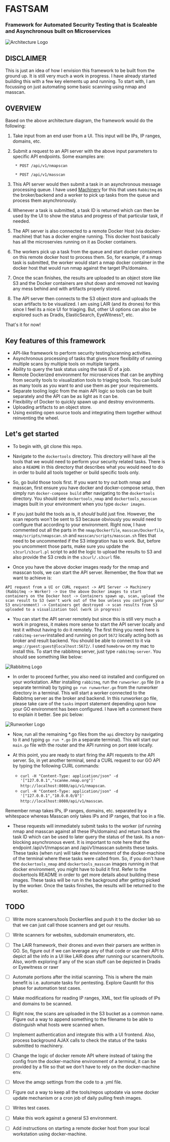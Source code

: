 # FASTSAM
### Framework for Automated Security Testing that is Scaleable and Asynchronous built on Microservices 

![Architecture Logo](/images/Architecture.png)

## DISCLAIMER
This is just an idea of how I envision this framework to be built from the ground up. It is still very much a work in progress. I have already started building this with a few key elements up and running. To start with, I am focussing on just automating some basic scanning using nmap and masscan. 

## OVERVIEW
Based on the above architecture diagram, the framework would do the following:

1. Take input from an end user from a UI. This input will be IPs, IP ranges, domains, etc. 

2. Submit a request to an API server with the above input parameters to specific API endpoints. Some examples are:

		* POST /api/v1/nmapscan

		* POST /api/v1/masscan

3. This API server would then submit a task in an asynchronous message processing queue. I have used [Machinery](https://github.com/RichardKnop/machinery) for this that uses `Rabbitmq` as the broker/backend and a worker to pick up tasks from the queue and process them asynchronously. 

4. Whenever a task is submitted, a task ID is returned which can then be used by the UI to show the status and progress of that particular task, if needed.

5. The API server is also connected to a remote Docker Host (via docker-machine) that has a docker engine running. This docker host basically has all the microservies running on it as Docker containers. 

6. The workers pick up a task from the queue and start docker containers on this remote docker host to process them. So, for example, if a nmap task is submitted, the worker would start a nmap docker container in the docker host that would run nmap against the target IPs/domains.

7. Once the scan finishes, the results are uploaded to an object store like S3 and the Docker containers are shut down and removed not leaving any mess behind and with artifacts properly stored.

8. The API server then connects to the S3 object store and uploads the scan artifacts to be visualized. I am using LAIR (and its drones) for this since I feel its a nice UI for triaging. But, other UI options can also be explored such as Dradis, ElasticSearch, EyeWitness?, etc.    

That's it for now! 

## Key features of this framework
* API-like framework to perform security testing/scanning activities.
* Asynchronous processing of tasks that gives more flexibility of running multiple scans by multiple tools on multiple targets.
* Ability to query the task status using the task ID of a job.
* Remote Dockerized environment for microservices that can be anything from security tools to visualization tools to triaging tools. You can build as many tools as you want to and use them as per your requirements.
* Separate tooling logic from the main API logic so tools can be built separately and the API can be as light as it can be.
* Flexibility of Docker to quickly spawn up and destroy environments.
* Uploading artifacts to an object store.
* Using existing open source tools and integrating them together without reinventing the wheel.

## Let's get started
* To begin with, git clone this repo.

* Navigate to the `dockertools` directory. This directory will have all the tools that we would need to perform your security related tasks. There is also a `README` in this directory that describes what you would need to do in order to build all tools together or build specific tools only.

*  So, go build those tools first. If you want to try out both nmap and masscan, first ensure you have docker and docker-compose setup, then simply run `docker-compose build` after navigating to the `dockertools` directory. You should see `dockertools_nmap` and `dockertools_masscan` images built in your environment when you type `docker images`.

* If you just build the tools as is, it *should* build just fine. However, the scan reports won't be sent to S3 because obviously you would need to configure that according to your environment. Right now, I have commented out all the parts in the `nmap/Dockerfile`, `masscan/Dockerfile`,  `nmap/scripts/nmapscan.sh` and `masscan/scripts/masscan.sh` files that need to be uncommented if the S3 integration has to work. But, before you uncomment those parts, make sure you update the `s3curl/s3curl.pl` script to add the logic to upload the results to S3 and also provide the S3 creds in the `s3curl/.s3curl` file.

* Once you have the above docker images ready for the nmap and masscan tools, we can start the API server. Remember, the flow that we want to achieve is: 

```API request from a UI or CURL request -> API Server -> Machinery (Rabbitmq -> Worker) -> Use the above Docker images to start containers on the Docker host -> Containers spawn up, scan, upload the scan result to S3 (won't work out of the box unless you configure your S3 environment) -> Containers get destroyed -> scan results from S3 uploaded to a visualization tool (work in progress)```

* You can start the API server remotely but since this is still very much a work in progress, it makes more sense to start the API server locally and test it without having to do it remotely. The first thing you need here is `rabbitmq-server`installed and running on port `5672` locally acting both as broker and result backend. You should be able to connect to it via `amqp://guest:guest@localhost:5672/`. I used `homebrew` on my mac to install this. To start the rabbitmq server, just type `rabbitmq-server`. You should see something like below:

![Rabbitmq Logo](/images/rabbitmq.png)

* In order to proceed further, you also need `GO` installed and configured on your workstation. After installing `rabbitmq`, run the `runworker.go` file (in a separate terminal) by typing `go run runworker.go` from the runworker directory in a terminal. This will start a worker connected to the Rabbitmq server as the broker and backend. In this runworker.go file, please take care of the `tasks` import statement depending upon how your GO environment has been configured. I have left a comment there to explain it better. See pic below:

![Runworker Logo](/images/runworker.png)

* Now, run all the remaining *.go files from the `api` directory by navigating to it and typing `go run *.go` (in a separate terminal). This will start our `main.go` file with the router and the API running on port `8080` locally. 

* At this point, you are ready to start firing the API requests to the API server. So, in yet another terminal, send a CURL request to our GO API by typing the following CURL commands:

	* `curl -H "Content-Type: application/json" -d '["127.0.0.1","scanme.nmap.org"]' http://localhost:8080/api/v1/nmapscan`.
	* `curl -H "Content-Type: application/json" -d '["127.0.0.1","10.0.0.0/8"]' http://localhost:8080/api/v1/masscan`.

Remember nmap takes IPs, IP ranges, domains, etc. separated by a whitespace whereas Masscan only takes IPs and IP ranges, that too in a file.

* These requests will immediately submit tasks to the worker (of running nmap and masscan against all these IPs/domains) and return back the task ID which can be used to later query the status of the task. Its a non-blocking asynchronous event. It is important to note here that the endpoint /api/v1/nmapscan and /api/v1/masscan submits these tasks. These tasks (when run) will take the environment of the docker-machine of the terminal where these tasks were called from. So, if you don't have the `dockertools_nmap` and `dockertools_masscan` images running in that docker environment, you might have to build it first. Refer to the dockertools README in order to get more details about building these images. These tasks will be run in the background after getting picked by the worker. Once the tasks finishes, the results will be returned to the worker.

## TODO

- [ ] Write more scanners/tools Dockerfiles and push it to the docker lab so that we can just call those scanners and get our results.

- [ ] Write scanners for websites, subdomain enumerators, etc.

- [ ] The LAIR framework, their drones and even their parsers are written in GO. So, figure out if we can leverage any of that code or use their API to depict all the info in a UI like LAIR does after running our scanners/tools. Also, worth exploring if any of the scan stuff can be depicted in Dradis or Eyewitness or rawr

- [ ] Automate portions after the initial scanning. This is where the main benefit is i.e. automate tasks for pentesting. Explore Gauntlt for this phase for automation test cases.

- [ ] Make modifications for reading IP ranges, XML, text file uploads of IPs and domains to be scanned.

- [ ] Right now, the scans are uploaded in the S3 bucket as a common name. Figure out a way to append something to the filename to be able to distinguish what hosts were scanned when. 

- [ ] Implement authentication and integrate this with a UI frontend. Also, process background AJAX calls to check the status of the tasks submitted to machinery.

- [ ] Change the logic of docker remote API where instead of taking the config from the docker-machine environment of a terminal, it can be provided by a file so that we don't have to rely on the docker-machine env.

- [ ] Move the amqp settings from the code to a .yml file.

- [ ] Figure out a way to keep all the tools/repos uptodate via some docker update mechanism or a cron job of daily pulling fresh images.

- [ ] Writes test cases.

- [ ] Make this work against a general S3 environment.

- [ ] Add instructions on starting a remote docker host from your local workstation using docker-machine.

